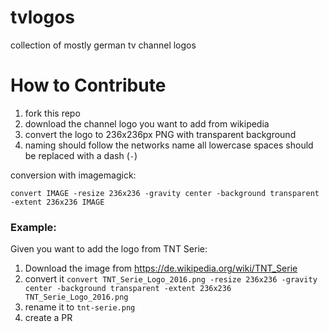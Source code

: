 # tvlogos
collection of mostly german tv channel logos


# How to Contribute

1. fork this repo
2. download the channel logo you want to add from wikipedia
3. convert the logo to 236x236px PNG with transparent background
4. naming should follow the networks name all lowercase spaces should be replaced with a dash (`-`)

conversion with imagemagick:

`convert IMAGE -resize 236x236 -gravity center -background transparent -extent 236x236 IMAGE`


### Example:
Given you want to add the logo from TNT Serie:

1. Download the image from https://de.wikipedia.org/wiki/TNT_Serie
2. convert it `convert TNT_Serie_Logo_2016.png -resize 236x236 -gravity center -background transparent -extent 236x236 TNT_Serie_Logo_2016.png`
3. rename it to `tnt-serie.png`
4. create a PR
